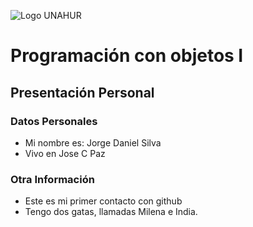 ![Logo UNAHUR](./UNAHUR.png)

# Programación con objetos I
## Presentación Personal

### Datos Personales
- Mi nombre es: Jorge Daniel Silva  
- Vivo en Jose C Paz


### Otra Información
- Este es mi primer contacto con github
- Tengo dos gatas, llamadas Milena e India.
